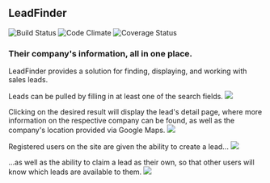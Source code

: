 ## LeadFinder

![Build Status](https://codeship.com/projects/5efb7a20-9b6a-0133-58d8-2e4a8a945ddd/status?branch=master)
![Code Climate](https://codeclimate.com/github/tomfafard/lead_finder.png)
![Coverage Status](https://coveralls.io/repos/tomfafard/lead_finder/badge.png)

### Their company's information, all in one place.

LeadFinder provides a solution for finding, displaying, and working with sales leads.


Leads can be pulled by filling in at least one of the search fields.
![](http://i.imgur.com/rUIGqiO.png)

Clicking on the desired result will display the lead's detail page, where more information on the respective company can be found, as well as the company's location provided via Google Maps.
![](http://i.imgur.com/5cHvy2W.jpg)

Registered users on the site are given the ability to create a lead...
![](http://i.imgur.com/r75nRbg.png)

...as well as the ability to claim a lead as their own, so that other users will know which leads are available to them.
![](http://i.imgur.com/zh5UNVq.png)
